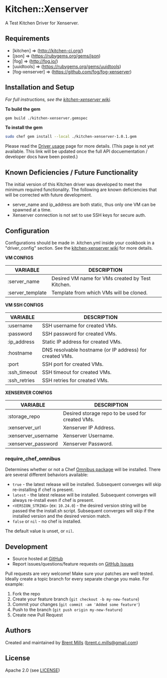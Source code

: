# <a name="title"></a> Kitchen::Xenserver

A Test Kitchen Driver for Xenserver.

## <a name="requirements"></a> Requirements

* [kitchen]       => (http://kitchen-ci.org/)
* [json]          => (https://rubygems.org/gems/json)
* [fog]           => (http://fog.io/)
* [uuidtools]     => (https://rubygems.org/gems/uuidtools)
* [fog-xenserver] => (https://github.com/fog/fog-xenserver)

## <a name="installation"></a> Installation and Setup

*For full instructions, see the [kitchen-xenserver wiki](https://github.com/kaizoku0506/kitchen-xenserver/wiki).*

**To build the gem**
```bash
gem build ./kitchen-xenserver.gemspec
```

**To install the gem**
```bash
sudo chef gem install --local ./kitchen-xenserver-1.0.1.gem
```

Please read the [Driver usage][driver_usage] page for more details. (This page is not yet available.  This link will be updated once the full API docuementation / developer docs have been posted.)

## <a name="deficiencies"></a> Known Deficiencies / Future Functionality

The initial version of this Kitchen driver was developed to meet the minimum required functionality.
The following are known deficiencies that will be corrected with future development.

* server_name and ip_address are both static, thus only one VM can be spawned at a time.
* Xenserver connection is not set to use SSH keys for secure auth.

## <a name="config"></a> Configuration

Configurations should be made in .kitchen.yml inside your cookbook in a "driver_config" section.
See the [kitchen-xenserver wiki](https://github.com/kaizoku0506/kitchen-xenserver/wiki) for more details.

**VM CONFIGS**

| VARIABLE            | DESCRIPTION                                       |
| ------------------- | ------------------------------------------------- |
| :server_name        | Desired VM name for VMs created by Test Kitchen.  |
| :server_template    | Template from which VMs will be cloned.           |

**VM SSH CONFIGS**

| VARIABLE            | DESCRIPTION                                              |
| ------------------- | -------------------------------------------------------- |
| :username           | SSH username for created VMs.                            |
| :password           | SSH password for created VMs.                            |
| :ip_address         | Static IP address for created VMs.                       |
| :hostname           | DNS resolvable hostname (or IP address) for created VMs. |
| :port               | SSH port for created VMs.                                |
| :ssh_timeout        | SSH timeout for created VMs.                             |
| :ssh_retries        | SSH retries for created VMs.                             |

**XENSERVER CONFIGS**

| VARIABLE            | DESCRIPTION                                       |
| ------------------- | ------------------------------------------------- |
| :storage_repo       | Desired storage repo to be used for created VMs.  |
| :xenserver_url      | Xenserver IP Address.                             |
| :xenserver_username | Xenserver Username.                               |
| :xenserver_password | Xenserver Password.                               |

### <a name="config-require-chef-omnibus"></a> require\_chef\_omnibus

Determines whether or not a Chef [Omnibus package][chef_omnibus_dl] will be
installed. There are several different behaviors available:

* `true` - the latest release will be installed. Subsequent converges
  will skip re-installing if chef is present.
* `latest` - the latest release will be installed. Subsequent converges
  will always re-install even if chef is present.
* `<VERSION_STRING>` (ex: `10.24.0`) - the desired version string will
  be passed the the install.sh script. Subsequent converges will skip if
  the installed version and the desired version match.
* `false` or `nil` - no chef is installed.

The default value is unset, or `nil`.

## <a name="development"></a> Development

* Source hosted at [GitHub][repo]
* Report issues/questions/feature requests on [GitHub Issues][issues]

Pull requests are very welcome! Make sure your patches are well tested.
Ideally create a topic branch for every separate change you make. For
example:

1. Fork the repo
2. Create your feature branch (`git checkout -b my-new-feature`)
3. Commit your changes (`git commit -am 'Added some feature'`)
4. Push to the branch (`git push origin my-new-feature`)
5. Create new Pull Request

## <a name="authors"></a> Authors

Created and maintained by [Brent Mills][author] (<brent.c.mills@gmail.com>)

## <a name="license"></a> License

Apache 2.0 (see [LICENSE][license])


[author]:           https://github.com/kaizoku0506
[issues]:           https://github.com/kaizoku0506/kitchen-xenserver/issues
[license]:          https://github.com/kaizoku0506/kitchen-xenserver/blob/master/LICENSE
[repo]:             https://github.com/kaizoku0506/kitchen-xenserver
[driver_usage]:     http://docs.kitchen-ci.org/drivers/usage
[chef_omnibus_dl]:  http://www.getchef.com/chef/install/

